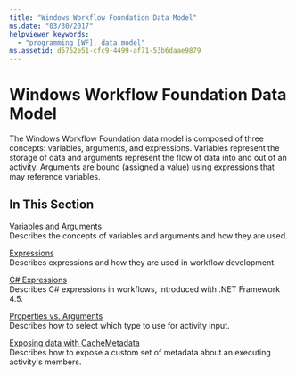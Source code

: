 ```yaml
---
title: "Windows Workflow Foundation Data Model"
ms.date: "03/30/2017"
helpviewer_keywords: 
  - "programming [WF], data model"
ms.assetid: d5752e51-cfc9-4499-af71-53b6daae9879
---
```

# Windows Workflow Foundation Data Model
The Windows Workflow Foundation data model is composed of three concepts: variables, arguments, and expressions. Variables represent the storage of data and arguments represent the flow of data into and out of an activity. Arguments are bound (assigned a value) using expressions that may reference variables.  
  
## In This Section  
 [Variables and Arguments](variables-and-arguments.md).  
 Describes the concepts of variables and arguments and how they are used.  
  
 [Expressions](expressions.md)  
 Describes expressions and how they are used in workflow development.  
  
 [C# Expressions](csharp-expressions.md)  
 Describes C# expressions in workflows, introduced with .NET Framework 4.5.  
  
 [Properties vs. Arguments](properties-vs-arguments.md)  
 Describes how to select which type to use for activity input.  
  
 [Exposing data with CacheMetadata](exposing-data-with-cachemetadata.md)  
 Describes how to expose a custom set of metadata about an executing activity's members.
